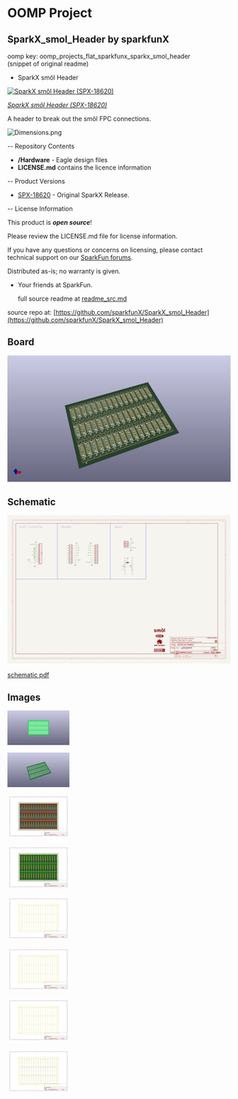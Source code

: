# OOMP Project  
## SparkX_smol_Header  by sparkfunX  
  
oomp key: oomp_projects_flat_sparkfunx_sparkx_smol_header  
(snippet of original readme)  
  
- SparkX smôl Header  
  
[![SparkX smôl Header (SPX-18620)](https://cdn.sparkfun.com/assets/parts/1/8/1/1/8/18620-smo__l_Header-01.jpg)](https://www.sparkfun.com/products/18620)  
  
[*SparkX smôl Header (SPX-18620)*](https://www.sparkfun.com/products/18620)  
  
A header to break out the smôl FPC connections.  
  
![Dimensions.png](./img/Dimensions.png)  
  
-- Repository Contents  
  
- **/Hardware** - Eagle design files  
- **LICENSE.md** contains the licence information  
  
-- Product Versions  
  
- [SPX-18620](https://www.sparkfun.com/products/18620) - Original SparkX Release.  
  
-- License Information  
  
This product is _**open source**_!  
  
Please review the LICENSE.md file for license information.  
  
If you have any questions or concerns on licensing, please contact technical support on our [SparkFun forums](https://forum.sparkfun.com/viewforum.php?f=123).  
  
Distributed as-is; no warranty is given.  
  
- Your friends at SparkFun.  
  
  full source readme at [readme_src.md](readme_src.md)  
  
source repo at: [https://github.com/sparkfunX/SparkX_smol_Header](https://github.com/sparkfunX/SparkX_smol_Header)  
## Board  
  
[![working_3d.png](working_3d_600.png)](working_3d.png)  
## Schematic  
  
[![working_schematic.png](working_schematic_600.png)](working_schematic.png)  
  
[schematic pdf](working_schematic.pdf)  
## Images  
  
[![working_3D_bottom.png](working_3D_bottom_140.png)](working_3D_bottom.png)  
  
[![working_3D_top.png](working_3D_top_140.png)](working_3D_top.png)  
  
[![working_assembly_page_01.png](working_assembly_page_01_140.png)](working_assembly_page_01.png)  
  
[![working_assembly_page_02.png](working_assembly_page_02_140.png)](working_assembly_page_02.png)  
  
[![working_assembly_page_03.png](working_assembly_page_03_140.png)](working_assembly_page_03.png)  
  
[![working_assembly_page_04.png](working_assembly_page_04_140.png)](working_assembly_page_04.png)  
  
[![working_assembly_page_05.png](working_assembly_page_05_140.png)](working_assembly_page_05.png)  
  
[![working_assembly_page_06.png](working_assembly_page_06_140.png)](working_assembly_page_06.png)  
